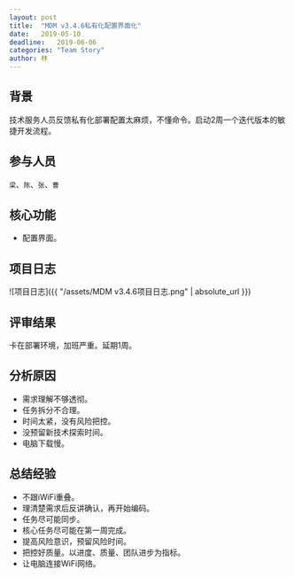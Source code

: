 ```yaml
---
layout: post
title:  "MDM v3.4.6私有化配置界面化"
date:   2019-05-10
deadline:   2019-06-06
categories: "Team Story"
author: 林
---
```

## 背景
技术服务人员反馈私有化部署配置太麻烦，不懂命令。启动2周一个迭代版本的敏捷开发流程。

## 参与人员
`梁`、`陈`、`张`、`曹`

## 核心功能
- 配置界面。

## 项目日志
![项目日志]({{ "/assets/MDM v3.4.6项目日志.png" | absolute_url }})

## 评审结果
卡在部署环境，加班严重。延期1周。

## 分析原因
- 需求理解不够透彻。
- 任务拆分不合理。
- 时间太紧，没有风险把控。
- 没预留新技术探索时间。
- 电脑下载慢。

## 总结经验
- 不跟iWiFi重叠。
- 理清楚需求后反讲确认，再开始编码。
- 任务尽可能同步。
- 核心任务尽可能在第一周完成。
- 提高风险意识，预留风险时间。
- 把控好质量。以进度、质量、团队进步为指标。
- 让电脑连接WiFi网络。